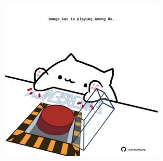 <!-- built at 25/03/2023, 11:00:58 UTC -->
<p align="center">
  <img width="500" height="500" src="./ReadmeImage.svg">
</p>
